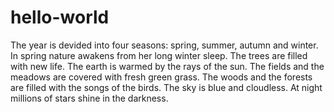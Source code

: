 # hello-world

The year is devided into four seasons: spring, summer, autumn and winter.
In spring nature awakens from her long winter sleep. The trees are filled with new life. The earth is warmed by the rays of the sun. The fields and the meadows are covered with fresh green grass. The woods and the forests are filled with the songs of the birds. The sky is blue and cloudless. At night millions of stars shine in the darkness.
